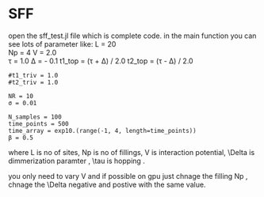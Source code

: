 # SFF


open the sff_test.jl file which is complete code.
in the main function you can see lots of parameter like:
    L = 20          
    Np = 4
    V = 2.0      
    τ = 1.0
    Δ = - 0.1
    t1_top = (τ +  Δ) / 2.0
    t2_top = (τ -  Δ) / 2.0
    


    #t1_triv = 1.0
    #t2_triv = 1.0  
    
    NR = 10        
    σ = 0.01        
    
    N_samples = 100   
    time_points = 500
    time_array = exp10.(range(-1, 4, length=time_points))
    β = 0.5


where L is no of sites, Np is no of fillings, V is interaction potential, \Delta is dimmerization paramter , \tau is hopping .


you only need to vary V and if possible on gpu just chnage the filling Np , chnage the \Delta negative and postive with the same value.
